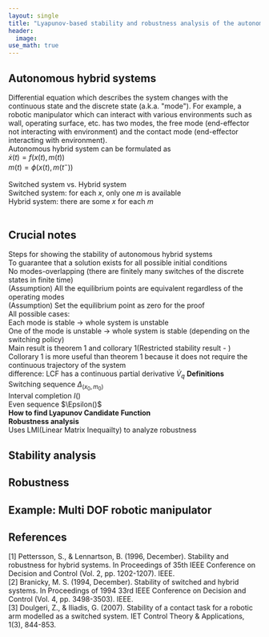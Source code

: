 ```yaml
---
layout: single
title: "Lyapunov-based stability and robustness analysis of the autonomous hybrid systems"
header:
  image: 
use_math: true
---
```


## Autonomous hybrid systems
Differential equation which describes the system changes with the continuous state and the discrete state (a.k.a. "mode"). For example, a robotic manipulator which can interact with various environments such as wall, operating surface, etc. has two modes, the free mode (end-effector not interacting with environment) and the contact mode (end-effector interacting with environment). <br>
Autonomous hybrid system can be formulated as <br>
$\dot{x}(t) = f(x(t),m(t))$ <br>
$m(t) = \phi(x(t),m(t^{-}))$ <br>
<br>
Switched system vs. Hybrid system <br>
Switched system: for each $x$, only one $m$ is available <br>
Hybrid system: there are some $x$ for each $m$
<br><br>

## Crucial notes
Steps for showing the stability of autonomous hybrid systems <br>
To guarantee that a solution exists for all possible initial conditions <br>
No modes-overlapping (there are finitely many switches of the discrete states in finite time) <br>
(Assumption) All the equilibrium points are equivalent regardless of the operating modes <br>
(Assumption) Set the equilibrium point as zero for the proof
<br>
All possible cases: <br>
Each mode is stable -> whole system is unstable <br>
One of the mode is unstable -> whole system is stable (depending on the switching policy) <br>
Main result is theorem 1 and collorary 1(Restricted stability result - ) <br>
Collorary 1 is more useful than theorem 1 because it does not require the continuous trajectory of the system <br>
difference: LCF has a continuous partial derivative $\dot{V}_{q}$
**Definitions** <br>
Switching sequence $\Delta_{(x_0,m_0)}$ <br>
Interval completion $I()$ <br>
Even sequence $\Epsilon()$ <br>
**How to find Lyapunov Candidate Function** <br>
**Robustness analysis** <br>
Uses LMI(Linear Matrix Inequailty) to analyze robustness<br>

## Stability analysis

## Robustness

## Example: Multi DOF robotic manipulator

## References
[1] Pettersson, S., & Lennartson, B. (1996, December). Stability and robustness for hybrid systems. In Proceedings of 35th IEEE Conference on Decision and Control (Vol. 2, pp. 1202-1207). IEEE. <br>
[2] Branicky, M. S. (1994, December). Stability of switched and hybrid systems. In Proceedings of 1994 33rd IEEE Conference on Decision and Control (Vol. 4, pp. 3498-3503). IEEE. <br>
[3] Doulgeri, Z., & Iliadis, G. (2007). Stability of a contact task for a robotic arm modelled as a switched system. IET Control Theory & Applications, 1(3), 844-853.
